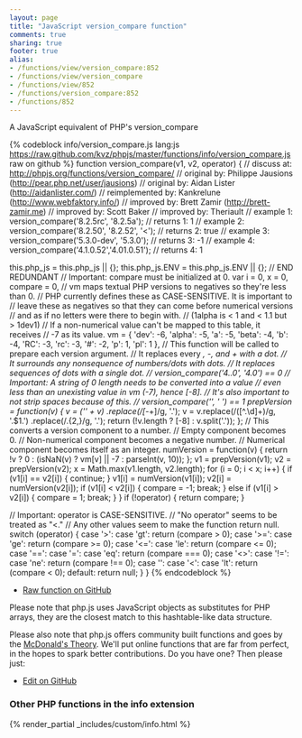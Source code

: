 ```yaml
---
layout: page
title: "JavaScript version_compare function"
comments: true
sharing: true
footer: true
alias:
- /functions/view/version_compare:852
- /functions/view/version_compare
- /functions/view/852
- /functions/version_compare:852
- /functions/852
---
```

<!-- Generated by Rakefile:build -->
A JavaScript equivalent of PHP's version_compare

{% codeblock info/version_compare.js lang:js https://raw.github.com/kvz/phpjs/master/functions/info/version_compare.js raw on github %}
function version_compare(v1, v2, operator) {
  //       discuss at: http://phpjs.org/functions/version_compare/
  //      original by: Philippe Jausions (http://pear.php.net/user/jausions)
  //      original by: Aidan Lister (http://aidanlister.com/)
  // reimplemented by: Kankrelune (http://www.webfaktory.info/)
  //      improved by: Brett Zamir (http://brett-zamir.me)
  //      improved by: Scott Baker
  //      improved by: Theriault
  //        example 1: version_compare('8.2.5rc', '8.2.5a');
  //        returns 1: 1
  //        example 2: version_compare('8.2.50', '8.2.52', '<');
  //        returns 2: true
  //        example 3: version_compare('5.3.0-dev', '5.3.0');
  //        returns 3: -1
  //        example 4: version_compare('4.1.0.52','4.01.0.51');
  //        returns 4: 1

  this.php_js = this.php_js || {};
  this.php_js.ENV = this.php_js.ENV || {};
  // END REDUNDANT
  // Important: compare must be initialized at 0.
  var i = 0,
    x = 0,
    compare = 0,
    // vm maps textual PHP versions to negatives so they're less than 0.
    // PHP currently defines these as CASE-SENSITIVE. It is important to
    // leave these as negatives so that they can come before numerical versions
    // and as if no letters were there to begin with.
    // (1alpha is < 1 and < 1.1 but > 1dev1)
    // If a non-numerical value can't be mapped to this table, it receives
    // -7 as its value.
    vm = {
      'dev': -6,
      'alpha': -5,
      'a': -5,
      'beta': -4,
      'b': -4,
      'RC': -3,
      'rc': -3,
      '#': -2,
      'p': 1,
      'pl': 1
    },
    // This function will be called to prepare each version argument.
    // It replaces every _, -, and + with a dot.
    // It surrounds any nonsequence of numbers/dots with dots.
    // It replaces sequences of dots with a single dot.
    //    version_compare('4..0', '4.0') == 0
    // Important: A string of 0 length needs to be converted into a value
    // even less than an unexisting value in vm (-7), hence [-8].
    // It's also important to not strip spaces because of this.
    //   version_compare('', ' ') == 1
    prepVersion = function(v) {
      v = ('' + v)
        .replace(/[_\-+]/g, '.');
      v = v.replace(/([^.\d]+)/g, '.$1.')
        .replace(/\.{2,}/g, '.');
      return (!v.length ? [-8] : v.split('.'));
    };
  // This converts a version component to a number.
  // Empty component becomes 0.
  // Non-numerical component becomes a negative number.
  // Numerical component becomes itself as an integer.
  numVersion = function(v) {
    return !v ? 0 : (isNaN(v) ? vm[v] || -7 : parseInt(v, 10));
  };
  v1 = prepVersion(v1);
  v2 = prepVersion(v2);
  x = Math.max(v1.length, v2.length);
  for (i = 0; i < x; i++) {
    if (v1[i] == v2[i]) {
      continue;
    }
    v1[i] = numVersion(v1[i]);
    v2[i] = numVersion(v2[i]);
    if (v1[i] < v2[i]) {
      compare = -1;
      break;
    } else if (v1[i] > v2[i]) {
      compare = 1;
      break;
    }
  }
  if (!operator) {
    return compare;
  }

  // Important: operator is CASE-SENSITIVE.
  // "No operator" seems to be treated as "<."
  // Any other values seem to make the function return null.
  switch (operator) {
    case '>':
    case 'gt':
      return (compare > 0);
    case '>=':
    case 'ge':
      return (compare >= 0);
    case '<=':
    case 'le':
      return (compare <= 0);
    case '==':
    case '=':
    case 'eq':
      return (compare === 0);
    case '<>':
    case '!=':
    case 'ne':
      return (compare !== 0);
    case '':
    case '<':
    case 'lt':
      return (compare < 0);
    default:
      return null;
  }
}
{% endcodeblock %}

 - [Raw function on GitHub](https://github.com/kvz/phpjs/blob/master/functions/info/version_compare.js)

Please note that php.js uses JavaScript objects as substitutes for PHP arrays, they are 
the closest match to this hashtable-like data structure. 

Please also note that php.js offers community built functions and goes by the 
[McDonald's Theory](https://medium.com/what-i-learned-building/9216e1c9da7d). We'll put online 
functions that are far from perfect, in the hopes to spark better contributions. 
Do you have one? Then please just: 

 - [Edit on GitHub](https://github.com/kvz/phpjs/edit/master/functions/info/version_compare.js)


### Other PHP functions in the info extension
{% render_partial _includes/custom/info.html %}
